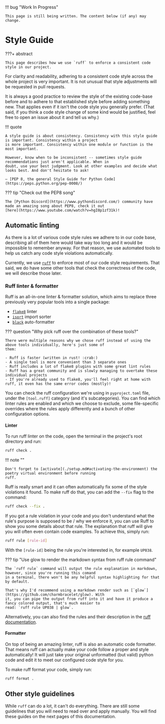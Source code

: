 !!! bug "Work In Progress"

    This page is still being written. The content below (if any) may change.

# Style Guide

???+ abstract

    This page describes how we use `ruff` to enforce a consistent code style in our project.

For clarity and readability, adhering to a consistent code style across the whole project is very important. It is not
unusual that style adjustments will be requested in pull requests.

It is always a good practice to review the style of the existing code-base before and to adhere to that established
style before adding something new. That applies even if it isn't the code style you generally prefer. (That said, if
you think a code style change of some kind would be justified, feel free to open an issue about it and tell us why.)

!!! quote

    A style guide is about consistency. Consistency with this style guide is important. Consistency within a project
    is more important. Consistency within one module or function is the most important.

    However, know when to be inconsistent -- sometimes style guide recommendations just aren't applicable. When in
    doubt, use your best judgment. Look at other examples and decide what looks best. And don't hesitate to ask!

    — [PEP 8, the general Style Guide for Python Code](https://peps.python.org/pep-0008/)

??? tip "Check out the PEP8 song"

    The [Python Discord](https://www.pythondiscord.com/) community have made an amazing song about PEP8, check it out
    [here](https://www.youtube.com/watch?v=hgI0p1zf31k)!

## Automatic linting

As there is a lot of various code style rules we adhere to in our code base, describing all of them here would take way
too long and it would be impossible to remember anyway. For that reason, we use automated tools to help us catch any
code style violations automatically.

Currently, we use [`ruff`](https://beta.ruff.rs/docs/) to enforce most of our code style requirements. That said, we do
have some other tools that check the correctness of the code, we will describe those later.

### Ruff linter & formatter

Ruff is an all-in-one linter & formatter solution, which aims to replace three previously very popular tools into a
single package:

- [`flake8`](https://flake8.pycqa.org/en/latest/) linter
- [`isort`](https://pycqa.github.io/isort/) import sorter
- [`black`](https://black.readthedocs.io/en/stable/) auto-formatter

??? question "Why pick ruff over the combination of these tools?"

    There were multiple reasons why we chose ruff instead of using the above tools individually, here's just some of
    them:

    - Ruff is faster (written in rust! :crab:)
    - A single tool is more convenient than 3 separate ones
    - Ruff includes a lot of flake8 plugins with some great lint rules
    - Ruff has a great community and is slowly managing to overtake these individual projects
    - If you're already used to flake8, you'll feel right at home with ruff, it even has the same error codes (mostly)!

You can check the ruff configuration we're using in `pyproject.toml` file, under the `[tool.ruff]` category (and it's
subcategories). You can find which linter rules are enabled and which we choose to exclude, some file-specific
overrides where the rules apply differently and a bunch of other configuration options.

#### Linter

To run ruff linter on the code, open the terminal in the project's root directory and run:

```bash
ruff check .
```

!!! note ""

    Don't forget to [activate](./setup.md#activating-the-environment) the poetry virtual environment before running
    ruff.

Ruff is really smart and it can often automatically fix some of the style violations it found. To make ruff do that,
you can add the `--fix` flag to the command:

```bash
ruff check --fix .
```

If you got a rule violation in your code and you don't understand what the rule's purpose is supposed to be / why we
enforce it, you can use Ruff to show you some details about that rule. The explanation that ruff will give you will
often even contain code examples. To achieve this, simply run:

```bash
ruff rule [rule-id]
```

With the `[rule-id]` being the rule you're interested in, for example `UP038`.

??? tip "Use glow to render the markdown syntax from ruff rule command"

    The `ruff rule` command will output the rule explanation in markdown, however, since you're running this comand
    in a terminal, there won't be any helpful syntax highlighting for that by default.

    That's why I'd recommend using a markdown render such as [`glow`](https://github.com/charmbracelet/glow). With
    it, you can pipe the output from ruff into it and have it produce a fancy colored output, that's much easier to
    read: `ruff rule UP038 | glow`.

Alternatively, you can also find the rules and their description in the [ruff
documentation](https://docs.astral.sh/ruff/rules/).

#### Formatter

On top of being an amazing linter, ruff is also an automatic code formatter. That means ruff can actually make your
code follow a proper and style automatically! It will just take your original unformatted (but valid) python code and
edit it to meet our configured code style for you.

To make ruff format your code, simply run:

```bash
ruff format .
```

## Other style guidelines

While `ruff` can do a lot, it can't do everything. There are still some guidelines that you will need to read over and
apply manually. You will find these guides on the next pages of this documentation.
